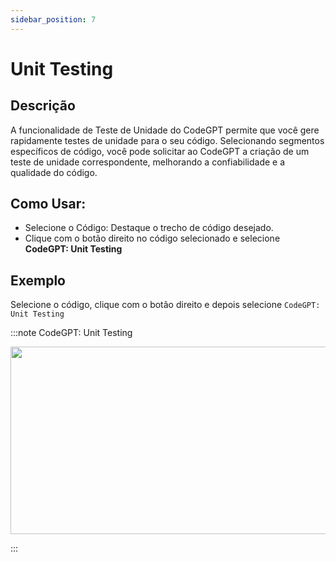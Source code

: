```yaml
---
sidebar_position: 7
---
```


# Unit Testing

## Descrição
A funcionalidade de Teste de Unidade do CodeGPT permite que você gere rapidamente testes de unidade para o seu código. Selecionando segmentos específicos de código, você pode solicitar ao CodeGPT a criação de um teste de unidade correspondente, melhorando a confiabilidade e a qualidade do código.

## Como Usar:
- Selecione o Código: Destaque o trecho de código desejado.
- Clique com o botão direito no código selecionado e selecione **CodeGPT: Unit Testing**

## Exemplo
Selecione o código, clique com o botão direito e depois selecione `CodeGPT: Unit Testing`

:::note CodeGPT: Unit Testing
<p align="center">
  <img width="550" height="300" src="https://github.com/davila7/code-gpt-docs/assets/6216945/5b14b329-7b91-43cf-a194-ceb6a7932c07" />
</p>
:::
